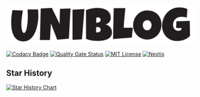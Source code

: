 ![Uni Blog logo](https://raw.githubusercontent.com/Levix0501/uni-blog/refs/heads/master/public/uni-blog.png 'this is Uni Blog logo')

[![Codacy Badge](https://app.codacy.com/project/badge/Grade/dc73cb2028a0418f9e0d56609483555c)](https://app.codacy.com/gh/Levix0501/uni-blog/dashboard?utm_source=gh&utm_medium=referral&utm_content=&utm_campaign=Badge_grade)
[![Quality Gate Status](https://sonarcloud.io/api/project_badges/measure?project=Levix0501_uni-blog&metric=alert_status)](https://sonarcloud.io/summary/new_code?id=Levix0501_uni-blog)
[![MIT License](https://img.shields.io/badge/license-MIT-blue)](https://opensource.org/licenses/MIT)
[![Nextjs](https://img.shields.io/badge/Nextjs-v14-black)](https://nextjs.org)

## Star History

<a href="https://star-history.com/#Levix0501/uni-blog&Date">
 <picture>
   <source media="(prefers-color-scheme: dark)" srcset="https://api.star-history.com/svg?repos=Levix0501/uni-blog&type=Date&theme=dark" />
   <source media="(prefers-color-scheme: light)" srcset="https://api.star-history.com/svg?repos=Levix0501/uni-blog&type=Date" />
   <img alt="Star History Chart" src="https://api.star-history.com/svg?repos=Levix0501/uni-blog&type=Date" />
 </picture>
</a>
